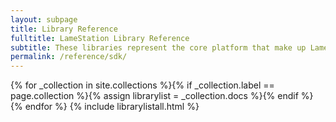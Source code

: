 ```yaml
---
layout: subpage
title: Library Reference
fulltitle: LameStation Library Reference
subtitle: These libraries represent the core platform that make up LameStation.
permalink: /reference/sdk/
---
```

{% for _collection in site.collections %}{% if _collection.label == page.collection %}{% assign librarylist = _collection.docs %}{% endif %}{% endfor %}
{% include librarylistall.html %}
